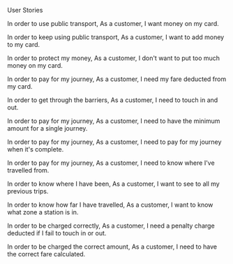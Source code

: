 User Stories

In order to use public transport,
As a customer,
I want money on my card.

In order to keep using public transport,
As a customer,
I want to add money to my card.

In order to protect my money,
As a customer,
I don't want to put too much money on my card.

In order to pay for my journey,
As a customer,
I need my fare deducted from my card.

In order to get through the barriers,
As a customer,
I need to touch in and out.

In order to pay for my journey,
As a customer,
I need to have the minimum amount for a single journey.

In order to pay for my journey,
As a customer,
I need to pay for my journey when it's complete.

In order to pay for my journey,
As a customer,
I need to know where I've travelled from.

In order to know where I have been,
As a customer,
I want to see to all my previous trips.

In order to know how far I have travelled,
As a customer,
I want to know what zone a station is in.

In order to be charged correctly,
As a customer,
I need a penalty charge deducted if I fail to touch in or out.

In order to be charged the correct amount,
As a customer,
I need to have the correct fare calculated.
